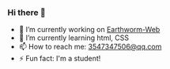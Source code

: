 ### Hi there 👋
- 🔭 I’m currently working on [Earthworm-Web](https://earthworm-web.github.io/)
- 🌱 I’m currently learning html, CSS
- 📫 How to reach me: 3547347506@qq.com
- ⚡ Fun fact: I'm a student!

<!--
**Little-Earthworm/Little-Earthworm** is a ✨ _special_ ✨ repository because its `README.md` (this file) appears on your GitHub profile.

Here are some ideas to get you started:

- 🔭 I’m currently working on ...
- 🌱 I’m currently learning ...
- 👯 I’m looking to collaborate on ...
- 🤔 I’m looking for help with ...
- 💬 Ask me about ...
- 📫 How to reach me: ...
- 😄 Pronouns: ...
- ⚡ Fun fact: ...
-->